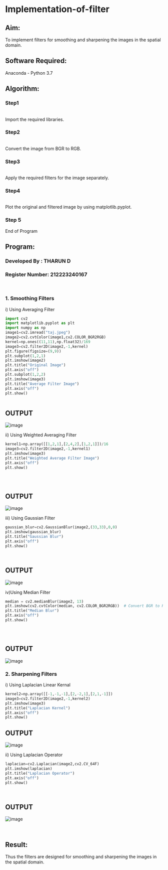 # Implementation-of-filter
## Aim:
To implement filters for smoothing and sharpening the images in the spatial domain.

## Software Required:
Anaconda - Python 3.7

## Algorithm:
### Step1
</br>
Import the required libraries.
</br> 

### Step2
</br>
Convert the image from BGR to RGB.
</br> 

### Step3
</br>
Apply the required filters for the image separately.
</br> 

### Step4
</br>
Plot the original and filtered image by using matplotlib.pyplot.
</br> 

### Step 5

End of Program

## Program:
### Developed By   : THARUN D
### Register Number: 212223240167
</br>

### 1. Smoothing Filters

i) Using Averaging Filter
```Python
import cv2
import matplotlib.pyplot as plt
import numpy as np
image1=cv2.imread("taj.jpeg")
image2=cv2.cvtColor(image1,cv2.COLOR_BGR2RGB)
kernel=np.ones((11,11),np.float32)/169
image3=cv2.filter2D(image2,-1,kernel)
plt.figure(figsize=(9,9))
plt.subplot(1,2,1)
plt.imshow(image2)
plt.title("Original Image")
plt.axis("off")
plt.subplot(1,2,2)
plt.imshow(image3)
plt.title("Average Filter Image")
plt.axis("off")
plt.show()



```
<h2>OUTPUT</h2>

![image](https://github.com/user-attachments/assets/52b632f1-0e0e-4b62-a367-1247cf422104)


ii) Using Weighted Averaging Filter
```Python
kernel1=np.array([[1,2,1],[2,4,2],[1,2,1]])/16
image3=cv2.filter2D(image2,-1,kernel1)
plt.imshow(image3)
plt.title("Weighted Average Filter Image")
plt.axis("off")
plt.show()





```
<h2>OUTPUT</h2>

![image](https://github.com/user-attachments/assets/7603b83a-4bcf-4a6b-bc1b-3e596250500d)


iii) Using Gaussian Filter
```Python
gaussian_blur=cv2.GaussianBlur(image2,(33,33),0,0)
plt.imshow(gaussian_blur)
plt.title("Gaussian Blur")
plt.axis("off")
plt.show()




```
<h2>OUTPUT</h2>

![image](https://github.com/user-attachments/assets/e1288e3a-0743-47a5-8ae5-e4bfb92e3b93)


iv)Using Median Filter
```Python
median = cv2.medianBlur(image2, 13)
plt.imshow(cv2.cvtColor(median, cv2.COLOR_BGR2RGB))  # Convert BGR to RGB for correct color display
plt.title("Median Blur")
plt.axis("off")
plt.show()





```
<h2>OUTPUT</h2>

![image](https://github.com/user-attachments/assets/607bdfb1-4beb-479f-9816-2f23ca52d468)


### 2. Sharpening Filters
i) Using Laplacian Linear Kernal
```Python
kernel2=np.array([[-1,-1,-1],[2,-2,1],[2,1,-1]])
image3=cv2.filter2D(image2,-1,kernel2)
plt.imshow(image3)
plt.title("Laplacian Kernel")
plt.axis("off")
plt.show()


```
<h2>OUTPUT</h2>

![image](https://github.com/user-attachments/assets/228b5532-7661-40f3-ae5f-cc264abd1a4f)


ii) Using Laplacian Operator
```Python
laplacian=cv2.Laplacian(image2,cv2.CV_64F)
plt.imshow(laplacian)
plt.title("Laplacian Operator")
plt.axis("off")
plt.show()




```
<h2>OUTPUT</h2>

![image](https://github.com/user-attachments/assets/ab706b33-251e-4466-b954-23bf5610c257)

</br>

## Result:
Thus the filters are designed for smoothing and sharpening the images in the spatial domain.
